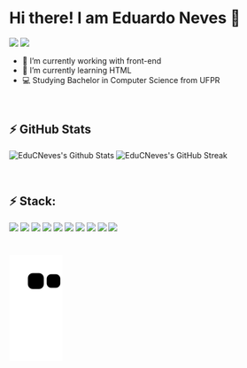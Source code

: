 # Hi there! I am Eduardo Neves 👋
<p>
  <a href="https://www.linkedin.com/in/eduardo-camargo-neves/" target="_blank"><img src="https://img.shields.io/badge/LinkedIn-0077B5?style=flat-square&logo=linkedin&logoColor=white" /></a>
  <a href="https://www.instagram.com/eduu_neves/" target="_blank"><img src="https://img.shields.io/badge/Instagram-E4405F?style=for-the-badge&logo=instagram&logoColor=white" target="_blank"></a>
</p>

- 🔭 I’m currently working with front-end
- 🌱 I’m currently learning HTML
- 💻 Studying Bachelor in Computer Science from UFPR

<p>&nbsp;</p>

## ⚡ GitHub Stats
<div>
    <img alt="EduCNeves's Github Stats" height="160px" width="48%" src="https://github-readme-stats.vercel.app/api?username=EduCNeves&show_icons=true&include_all_commits=true&theme=dracula&count_private=true&hide_border=true">
    <img alt="EduCNeves's GitHub Streak" height="160px" width="48%" src="https://github-readme-streak-stats.herokuapp.com/?user=EduCNeves&theme=dracula&hide_border=true">
</div>

<p>&nbsp;</p>

## ⚡ Stack: 
<div>
  <img src="https://img.shields.io/badge/Markdown-000000?style=flat-square&logo=markdown&logoColor=white" />
  <!-- <img src="https://img.shields.io/badge/Bootstrap-563D7C?style=flat-square&logo=bootstrap&logoColor=white" /> -->
  <img src="https://img.shields.io/badge/HTML5-E34F26?style=flat-square&logo=html5&logoColor=white" />
  <img src="https://img.shields.io/badge/CSS3-1572B6?style=flat-square&logo=css3&logoColor=white" />
  <img src="https://img.shields.io/badge/JavaScript-323330?style=flat-square&logo=javascript&logoColor=F7DF1E" />
  <img src="https://img.shields.io/badge/TypeScript-007ACC?style=flat-square&logo=typescript&logoColor=white" />
  <!-- <img src="https://img.shields.io/badge/MySQL-00000F?style=flat-square&logo=mysql&logoColor=white" /> -->
  <!-- <img src="https://img.shields.io/badge/Vue.js-35495E?style=flat-square&logo=vue.js&logoColor=4FC08D" /> -->
  <img src="https://img.shields.io/badge/Python-14354C?style=flat-square&logo=python&logoColor=white" />
  <img src="https://img.shields.io/badge/C-00599C?style=flat-square&logo=c&logoColor=white" />
  <img src="https://img.shields.io/badge/C%2B%2B-00599C?style=flat-square&logo=c%2B%2B&logoColor=white" />
  <img src="https://img.shields.io/badge/Java-ED8B00?style=flat-square&logo=openjdk&logoColor=white" />
  <img src="https://img.shields.io/badge/Spring-6DB33F?style=flat-square&logo=spring&logoColor=white" />
</div>

#
![Snake animation](https://github.com/EduCNeves/EduCNeves/blob/output/github-contribution-grid-snake.svg)
